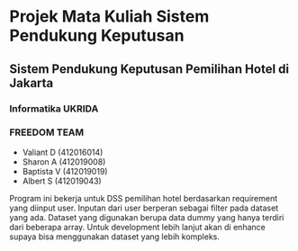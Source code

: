 # Projek Mata Kuliah Sistem Pendukung Keputusan
## Sistem Pendukung Keputusan Pemilihan Hotel di Jakarta
### Informatika UKRIDA

### FREEDOM TEAM 
- Valiant D (412016014)
- Sharon A (412019008)
- Baptista V (412019019)
- Albert S (412019043)

Program ini bekerja untuk DSS pemilihan hotel berdasarkan requirement yang diinput user. Inputan dari user berperan sebagai filter pada dataset yang ada. Dataset yang digunakan berupa data dummy yang hanya terdiri dari beberapa array. Untuk development lebih lanjut akan di enhance supaya bisa menggunakan dataset yang lebih kompleks. 
